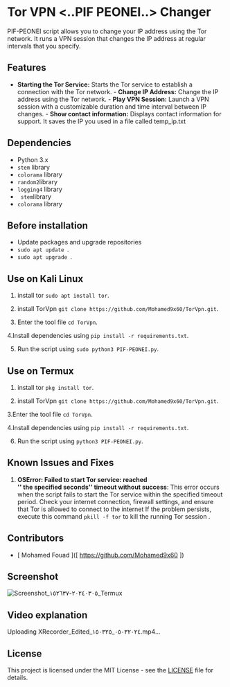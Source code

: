 # Tor VPN <..PIF PEONEI..> Changer

PIF-PEONEI script allows you to change your IP address using the Tor network. It runs a VPN session that changes the IP address at regular intervals that you specify.

## Features 
- **Starting the Tor Service:** Starts the Tor service to establish a connection with the Tor network. - **Change IP Address:** Change the IP address using the Tor network. - **Play VPN Session:** Launch a VPN session with a customizable duration and time interval between IP changes. - **Show contact information:** Displays contact information for support. It saves the IP you used in a file called temp_ip.txt



## Dependencies

- Python 3.x
- `stem` library
- `colorama` library                            
- `random2`library
- `logging4` library
- ` stem`library
- `colorama` library

## Before installation

- Update packages and upgrade repositories 
- `sudo apt update `.
- `sudo apt upgrade `.


## Use on Kali Linux

1. install tor ` sudo apt install tor `.

2. install TorVpn ` git clone https://github.com/Mohamed9x60/TorVpn.git `.

3. Enter the tool file ` cd TorVpn `.

4.Install dependencies using ` pip install -r requirements.txt `.
 
5. Run the script using ` sudo python3 PIF-PEONEI.py `.


## Use on Termux


1. install tor ` pkg install tor `.

2. install TorVpn ` git clone https://github.com/Mohamed9x60/TorVpn.git `.

3.Enter the tool file ` cd TorVpn `.

4.Install dependencies using ` pip install -r requirements.txt `.
 
6. Run the script using ` python3 PIF-PEONEI.py `.



## Known Issues and Fixes

1. **OSError: Failed to start Tor service: reached  
'' the specified seconds'' timeout without success**: This error occurs when the script fails to start the Tor service within the specified timeout period. Check your internet connection, firewall settings, and ensure that Tor is allowed to connect to the internet
If the problem persists, execute this command ` pkill -f tor ` to kill the running Tor session .



## Contributors

- [ Mohamed Fouad ]([ https://github.com/Mohamed9x60 ])

## Screenshot

![Screenshot_٢٠٢٤٠٣٠٥-١٥٢٦٣٧_Termux](https://github.com/Mohamed9x60/TorVpn/assets/162137526/0c75391c-016b-4bee-b946-f9a9d713b473)



## Video explanation





Uploading XRecorder_Edited_٠٥٠٣٢٠٢٤_١٥٠٣٢٥.mp4…





## License

This project is licensed under the MIT License - see the [LICENSE](LICENSE) file for details.

